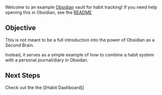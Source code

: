Welcome to an example [Obsidian](https://obsidian.md/) vault for habit tracking! If you need help opening this in Obsidian, see the [README](README.md)

## Objective

This is not meant to be a full introduction into the power of Obsidian as a Second Brain. 

Instead, it serves as a simple example of how to combine a habit system with a personal journal/diary in Obsidan.

## Next Steps

Check out the the [[Habit Dashboard]]
